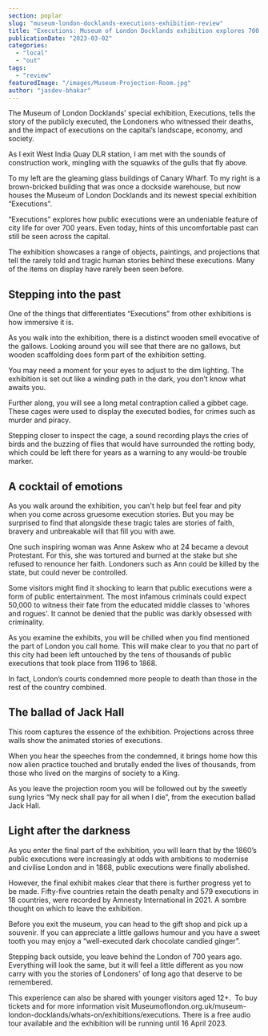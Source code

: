 ```yaml
---
section: poplar
slug: "museum-london-docklands-executions-exhibition-review"
title: "Executions: Museum of London Docklands exhibition explores 700 years of public executions in London"
publicationDate: "2023-03-02"
categories: 
  - "local"
  - "out"
tags: 
  - "review"
featuredImage: "/images/Museum-Projection-Room.jpg"
author: "jasdev-bhakar"
---
```


The Museum of London Docklands' special exhibition, Executions, tells the story of the publicly executed, the Londoners who witnessed their deaths, and the impact of executions on the capital’s landscape, economy, and society.

As I exit West India Quay DLR station, I am met with the sounds of construction work, mingling with the squawks of the gulls that fly above. 

To my left are the gleaming glass buildings of Canary Wharf. To my right is a brown-bricked building that was once a dockside warehouse, but now houses the Museum of London Docklands and its newest special exhibition “Executions”.

“Executions” explores how public executions were an undeniable feature of city life for over 700 years. Even today, hints of this uncomfortable past can still be seen across the capital.

The exhibition showcases a range of objects, paintings, and projections that tell the rarely told and tragic human stories behind these executions. Many of the items on display have rarely been seen before.

## Stepping into the past 

One of the things that differentiates “Executions” from other exhibitions is how immersive it is.

As you walk into the exhibition, there is a distinct wooden smell evocative of the gallows. Looking around you will see that there are no gallows, but wooden scaffolding does form part of the exhibition setting.

You may need a moment for your eyes to adjust to the dim lighting. The exhibition is set out like a winding path in the dark, you don’t know what awaits you. 

Further along, you will see a long metal contraption called a gibbet cage. These cages were used to display the executed bodies, for crimes such as murder and piracy. 

Stepping closer to inspect the cage, a sound recording plays the cries of birds and the buzzing of flies that would have surrounded the rotting body, which could be left there for years as a warning to any would-be trouble marker.

## A cocktail of emotions 

As you walk around the exhibition, you can't help but feel fear and pity when you come across gruesome execution stories. But you may be surprised to find that alongside these tragic tales are stories of faith, bravery and unbreakable will that fill you with awe. 

One such inspiring woman was Anne Askew who at 24 became a devout Protestant. For this, she was tortured and burned at the stake but she refused to renounce her faith. Londoners such as Ann could be killed by the state, but could never be controlled.  

Some visitors might find it shocking to learn that public executions were a form of public entertainment. The most infamous criminals could expect 50,000 to witness their fate from the educated middle classes to 'whores and rogues'. It cannot be denied that the public was darkly obsessed with criminality. 

As you examine the exhibits, you will be chilled when you find mentioned the part of London you call home. This will make clear to you that no part of this city had been left untouched by the tens of thousands of public executions that took place from 1196 to 1868. 

In fact, London’s courts condemned more people to death than those in the rest of the country combined.

## The ballad of Jack Hall

This room captures the essence of the exhibition. Projections across three walls show the animated stories of executions. 

When you hear the speeches from the condemned, it brings home how this now alien practice touched and brutally ended the lives of thousands, from those who lived on the margins of society to a King. 

As you leave the projection room you will be followed out by the sweetly sung lyrics “My neck shall pay for all when I die”, from the execution ballad Jack Hall.

## Light after the darkness 

As you enter the final part of the exhibition, you will learn that by the 1860’s public executions were increasingly at odds with ambitions to modernise and civilise London and in 1868, public executions were finally abolished.

However, the final exhibit makes clear that there is further progress yet to be made. Fifty-five countries retain the death penalty and 579 executions in 18 countries, were recorded by Amnesty International in 2021. A sombre thought on which to leave the exhibition. 

Before you exit the museum, you can head to the gift shop and pick up a souvenir. If you can appreciate a little gallows humour and you have a sweet tooth you may enjoy a “well-executed dark chocolate candied ginger”. 

Stepping back outside, you leave behind the London of 700 years ago. Everything will look the same, but it will feel a little different as you now carry with you the stories of Londoners' of long ago that deserve to be remembered. 

This experience can also be shared with younger visitors aged 12+.  To buy tickets and for more information visit Museumoflondon.org.uk/museum-london-docklands/whats-on/exhibitions/executions. There is a free audio tour available and the exhibition will be running until 16 April 2023.
